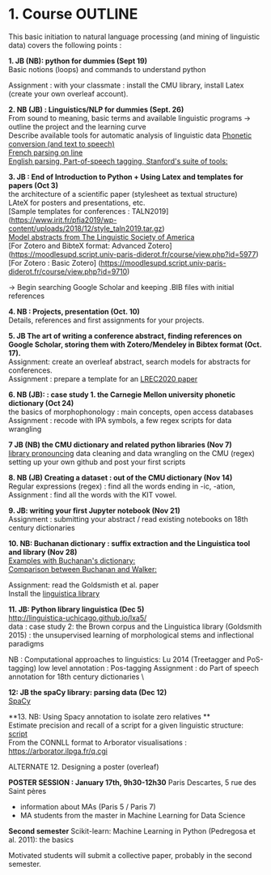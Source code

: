 # 1. Course OUTLINE

This basic initiation to natural language processing (and mining of linguistic data) covers the following points :

**1. JB (NB):  python for dummies (Sept 19)**  <br/>
Basic notions (loops) and commands to understand python 

Assignment : with your classmate : install the CMU library, install Latex (create your own overleaf account). 

**2. NB (JB) : Linguistics/NLP for dummies (Sept. 26)** <br/> 
From sound to meaning, basic terms and available linguistic programs
-> outline the project and the learning curve  
 Describe available tools for automatic analysis of linguistic data
  [Phonetic conversion (and text to speech)](https://tophonetics.com/) <br/>
  [French parsing on line](http://5.135.166.30/send2UDPIPE.html) <br/>
  [English parsing, Part-of-speech tagging, Stanford's suite of tools:](http://corenlp.run/) <br/>


**3. JB : End of Introduction to Python + Using Latex and templates for papers (Oct 3)** <br/>
the architecture of a scientific paper (stylesheet as textual structure) <br/>
LAteX for posters and presentations, etc. <br/>
[Sample templates for conferences : TALN2019]  (https://www.irit.fr/pfia2019/wp-content/uploads/2018/12/style_taln2019.tar.gz)  <br/>
[Model abstracts from The Linguistic Society of America](https://www.linguisticsociety.org/resource/model-abstracts)  <br/>
[For Zotero and BibteX format: Advanced Zotero] (https://moodlesupd.script.univ-paris-diderot.fr/course/view.php?id=5977)  <br/>
[For Zotero : Basic Zotero] (https://moodlesupd.script.univ-paris-diderot.fr/course/view.php?id=9710)  <br/>

-> Begin searching Google Scholar and keeping .BIB files with initial references  <br/>




**4. NB : Projects, presentation (Oct. 10)** <br/>
Details, references and first assignments for your projects.



**5. JB  The art of writing a conference abstract, finding references on Google Scholar, storing them with Zotero/Mendeley in Bibtex format (Oct. 17).** <br/>
Assignment: create an overleaf abstract, search models for abstracts for conferences. <br/>
Assignment : prepare a template for an [LREC2020 paper](https://lrec2020.lrec-conf.org/en/)<br/>


**6. NB (JB): : case study 1.  the Carnegie Mellon university phonetic dictionary (Oct 24)** <br/>
the basics of morphophonology : main concepts, open access databases <br/>
Assignment : recode with IPA symbols, a few regex scripts for data wrangling <br/> 


**7 JB (NB) the CMU dictionary and related python libraries (Nov 7)** <br/>
[library pronouncing](https://pronouncing.readthedocs.io/en/latest/tutorial.html)
data cleaning  and data wrangling on the CMU (regex) <br/>
setting up your own github and post your first scripts <br/>


**8. NB (JB) Creating a dataset : out of the CMU dictionary (Nov 14)**  <br/>
Regular expressions (regex) : find all the words ending in -ic, -ation, 
Assignment : find all the words with the KIT vowel. 


**9. JB:  writing your first Jupyter notebook (Nov 21)** <br/>
Assignment : submitting your abstract / read existing notebooks on 18th century dictionaries <br/>

**10. NB: Buchanan dictionary : suffix extraction and the Linguistica tool and library (Nov 28)** <br/>
[Examples with Buchanan's dictionary:](https://nbviewer.jupyter.org/urls/gitlab.huma-num.fr/mshs-poitiers/forellis/dicodiachro/raw/master/Buchanan_eng.ipynb?flush_cache=true) <br/>
[Comparison between Buchanan and Walker:](https://nbviewer.jupyter.org/urls/gitlab.huma-num.fr/mshs-poitiers/forellis/dicodiachro/raw/master/Buchanan-Walker_Exploration-Syneresis.ipynb?flush_cache=true) <br/>

Assignment: read the Goldsmisth et al. paper <br/>
Install the [linguistica library](https://pypi.org/project/linguistica/) <br/>

**11. JB:  Python library linguistica (Dec 5)** <br/>
http://linguistica-uchicago.github.io/lxa5/ <br/>
data : case study 2: the Brown corpus and the Linguistica library (Goldsmith 2015) : the unsupervised learning of morphological stems and inflectional paradigms <br/>

NB : Computational approaches to linguistics: Lu 2014  (Treetagger and PoS-tagging) low level annotation : Pos-tagging 
Assignment : do Part of speech annotation for 18th century dictionaries \\

**12:  JB the spaCy library: parsing data (Dec 12)**  <br/>
[SpaCy](https://spacy.io/)

**13. NB: Using Spacy annotation to isolate zero relatives ** <br/> 
Estimate precision and recall of a script for a given linguistic structure: <br/> 
[script](https://github.com/kimgerdes/SUD/blob/master/tools/searchRelatives.py) <br/>
From the CONNLL format to Arborator visualisations : https://arborator.ilpga.fr/q.cgi <br/>


ALTERNATE 12. Designing a poster (overleaf) <br/>

**POSTER SESSION : January 17th, 9h30-12h30**
Paris Descartes, 5 rue des Saint pères <br/>
- information about MAs (Paris 5 / Paris 7)  <br/>
- MA students from the master in Machine Learning for Data Science  <br/>


**Second semester** 
Scikit-learn: Machine Learning in Python (Pedregosa et al. 2011): the basics

Motivated students will submit a collective paper, probably in the second semester.
